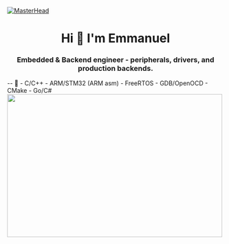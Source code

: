  [![MasterHead](https://giffiles.alphacoders.com/212/212812.gif)](https://emmanuelepp.com/)
<h1 align="center">Hi 👋 I'm Emmanuel </h1>
<h3 align="center">Embedded & Backend engineer - peripherals, drivers, and production backends.</h3>
--
🔧 
- C/C++
- ARM/STM32 (ARM asm)
- FreeRTOS
- GDB/OpenOCD
- CMake
- Go/C#




<img src="https://animesher.com/orig/2/204/2045/20456/animesher.com_gif-ghost-in-the-shell-coding-2045678.gif" width="500" height="333">


